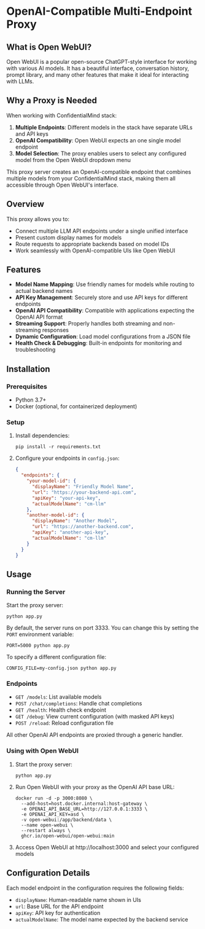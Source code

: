 # OpenAI-Compatible Multi-Endpoint Proxy

## What is Open WebUI?

Open WebUI is a popular open-source ChatGPT-style interface for working with various AI models. It has a beautiful interface, conversation history, prompt library, and many other features that make it ideal for interacting with LLMs.

## Why a Proxy is Needed

When working with ConfidentialMind stack:
1. **Multiple Endpoints**: Different models in the stack have separate URLs and API keys
2. **OpenAI Compatibility**: Open WebUI expects an one single model endpoint
3. **Model Selection**: The proxy enables users to select any configured model from the Open WebUI dropdown menu

This proxy server creates an OpenAI-compatible endpoint that combines multiple models from your ConfidentialMind stack, making them all accessible through Open WebUI's interface.

## Overview

This proxy allows you to:
- Connect multiple LLM API endpoints under a single unified interface
- Present custom display names for models
- Route requests to appropriate backends based on model IDs
- Work seamlessly with OpenAI-compatible UIs like Open WebUI

## Features

- **Model Name Mapping**: Use friendly names for models while routing to actual backend names
- **API Key Management**: Securely store and use API keys for different endpoints
- **OpenAI API Compatibility**: Compatible with applications expecting the OpenAI API format
- **Streaming Support**: Properly handles both streaming and non-streaming responses
- **Dynamic Configuration**: Load model configurations from a JSON file
- **Health Check & Debugging**: Built-in endpoints for monitoring and troubleshooting

## Installation

### Prerequisites

- Python 3.7+
- Docker (optional, for containerized deployment)

### Setup

1. Install dependencies:
   ```
   pip install -r requirements.txt
   ```

2. Configure your endpoints in `config.json`:
   ```json
   {
     "endpoints": {
       "your-model-id": {
         "displayName": "Friendly Model Name",
         "url": "https://your-backend-api.com",
         "apiKey": "your-api-key",
         "actualModelName": "cm-llm"
       },
       "another-model-id": {
         "displayName": "Another Model",
         "url": "https://another-backend.com",
         "apiKey": "another-api-key",
         "actualModelName": "cm-llm"
       }
     }
   }
   ```

## Usage

### Running the Server

Start the proxy server:

```
python app.py
```

By default, the server runs on port 3333. You can change this by setting the `PORT` environment variable:

```
PORT=5000 python app.py
```

To specify a different configuration file:

```
CONFIG_FILE=my-config.json python app.py
```

### Endpoints

- `GET /models`: List available models
- `POST /chat/completions`: Handle chat completions
- `GET /health`: Health check endpoint
- `GET /debug`: View current configuration (with masked API keys)
- `POST /reload`: Reload configuration file

All other OpenAI API endpoints are proxied through a generic handler.

### Using with Open WebUI

1. Start the proxy server:
   ```
   python app.py
   ```

2. Run Open WebUI with your proxy as the OpenAI API base URL:
   ```
   docker run -d -p 3000:8080 \
     --add-host=host.docker.internal:host-gateway \
     -e OPENAI_API_BASE_URL=http://127.0.0.1:3333 \
     -e OPENAI_API_KEY=asd \
     -v open-webui:/app/backend/data \
     --name open-webui \
     --restart always \
     ghcr.io/open-webui/open-webui:main
   ```

3. Access Open WebUI at http://localhost:3000 and select your configured models

## Configuration Details

Each model endpoint in the configuration requires the following fields:

- `displayName`: Human-readable name shown in UIs
- `url`: Base URL for the API endpoint
- `apiKey`: API key for authentication
- `actualModelName`: The model name expected by the backend service
